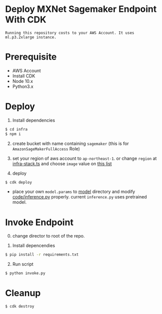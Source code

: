 # Deploy MXNet Sagemaker Endpoint With CDK

`Running this repository costs to your AWS Account. It uses ml.p3.2xlarge instance.`

# Prerequisite

- AWS Account
- Install CDK
- Node 10.x
- Python3.x

# Deploy

1. Install dependencies

```bash
$ cd infra
$ npm i 
```

2. create bucket with name containing `sagemaker` (this is for `AmazonSageMakerFullAccess` Role)

3. set your region of aws account to `ap-northeast-1`. or change `region` at [infra-stack.ts](infra/infra-stack.ts) and choose `image` value on [this list](https://docs.aws.amazon.com/deep-learning-containers/latest/devguide/deep-learning-containers-images.html)

4. deploy

```bash
$ cdk deploy
```

* place your own `model.params` to [model](model) directory and modify [code/inference.py](code/inference.py) properly. current `inference.py` uses pretrained model.

# Invoke Endpoint

0. change director to root of the repo.

1. Install depencendies

```bash
$ pip install -r requirements.txt
```

2. Run script

``` bash
$ python invoke.py
```

# Cleanup

```bash
$ cdk destroy
```